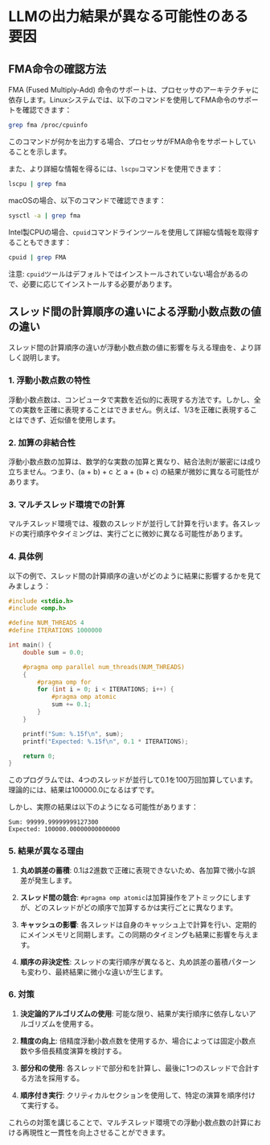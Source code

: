 # LLMの出力結果が異なる可能性のある要因

## FMA命令の確認方法

FMA (Fused Multiply-Add) 命令のサポートは、プロセッサのアーキテクチャに依存します。Linuxシステムでは、以下のコマンドを使用してFMA命令のサポートを確認できます：

```bash
grep fma /proc/cpuinfo
```

このコマンドが何かを出力する場合、プロセッサがFMA命令をサポートしていることを示します。

また、より詳細な情報を得るには、`lscpu`コマンドを使用できます：

```bash
lscpu | grep fma
```

macOSの場合、以下のコマンドで確認できます：

```bash
sysctl -a | grep fma
```

Intel製CPUの場合、`cpuid`コマンドラインツールを使用して詳細な情報を取得することもできます：

```bash
cpuid | grep FMA
```

注意: `cpuid`ツールはデフォルトではインストールされていない場合があるので、必要に応じてインストールする必要があります。

## スレッド間の計算順序の違いによる浮動小数点数の値の違い

スレッド間の計算順序の違いが浮動小数点数の値に影響を与える理由を、より詳しく説明します。

### 1. 浮動小数点数の特性

浮動小数点数は、コンピュータで実数を近似的に表現する方法です。しかし、全ての実数を正確に表現することはできません。例えば、1/3を正確に表現することはできず、近似値を使用します。

### 2. 加算の非結合性

浮動小数点数の加算は、数学的な実数の加算と異なり、結合法則が厳密には成り立ちません。つまり、(a + b) + c と a + (b + c) の結果が微妙に異なる可能性があります。

### 3. マルチスレッド環境での計算

マルチスレッド環境では、複数のスレッドが並行して計算を行います。各スレッドの実行順序やタイミングは、実行ごとに微妙に異なる可能性があります。

### 4. 具体例

以下の例で、スレッド間の計算順序の違いがどのように結果に影響するかを見てみましょう：

```c
#include <stdio.h>
#include <omp.h>

#define NUM_THREADS 4
#define ITERATIONS 1000000

int main() {
    double sum = 0.0;

    #pragma omp parallel num_threads(NUM_THREADS)
    {
        #pragma omp for
        for (int i = 0; i < ITERATIONS; i++) {
            #pragma omp atomic
            sum += 0.1;
        }
    }

    printf("Sum: %.15f\n", sum);
    printf("Expected: %.15f\n", 0.1 * ITERATIONS);

    return 0;
}
```

このプログラムでは、4つのスレッドが並行して0.1を100万回加算しています。理論的には、結果は100000.0になるはずです。

しかし、実際の結果は以下のようになる可能性があります：

```
Sum: 99999.99999999127300
Expected: 100000.00000000000000
```

### 5. 結果が異なる理由

1. **丸め誤差の蓄積**: 0.1は2進数で正確に表現できないため、各加算で微小な誤差が発生します。

2. **スレッド間の競合**: `#pragma omp atomic`は加算操作をアトミックにしますが、どのスレッドがどの順序で加算するかは実行ごとに異なります。

3. **キャッシュの影響**: 各スレッドは自身のキャッシュ上で計算を行い、定期的にメインメモリと同期します。この同期のタイミングも結果に影響を与えます。

4. **順序の非決定性**: スレッドの実行順序が異なると、丸め誤差の蓄積パターンも変わり、最終結果に微小な違いが生じます。

### 6. 対策

1. **決定論的アルゴリズムの使用**: 可能な限り、結果が実行順序に依存しないアルゴリズムを使用する。

2. **精度の向上**: 倍精度浮動小数点数を使用するか、場合によっては固定小数点数や多倍長精度演算を検討する。

3. **部分和の使用**: 各スレッドで部分和を計算し、最後に1つのスレッドで合計する方法を採用する。

4. **順序付き実行**: クリティカルセクションを使用して、特定の演算を順序付けて実行する。

これらの対策を講じることで、マルチスレッド環境での浮動小数点数の計算における再現性と一貫性を向上させることができます。
